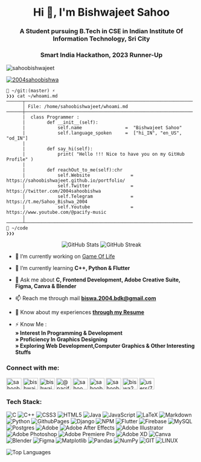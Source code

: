 <h1 align="center">Hi 👋, I'm Bishwajeet Sahoo</h1>
<h3 align="center">A Student pursuing B.Tech in CSE in Indian Institute Of Information Technology, Sri City</h3>
<h3 align="center">Smart India Hackathon, 2023 Runner-Up</h3>

<p align="left"> <img src="https://komarev.com/ghpvc/?username=sahoobishwajeet&label=Profile%20views&color=0e75b6&style=flat" alt="sahoobishwajeet" /> </p>

<p align="left"> <a href="https://twitter.com/2004SahooBishwa" target="blank"><img src="https://img.shields.io/twitter/follow/2004sahoobishwa?logo=twitter&style=for-the-badge" alt="2004sahoobishwa" /></a> </p>

```
📂 ~/git:(master) ⚡
❯❯❯ cat ~/whoami.md
──────┬──────────────────────────────────────────────────────────────
      │ File: /home/sahoobishwajeet/whoami.md
──────┼──────────────────────────────────────────────────────────────
      |  class Programmer :
      |        def __init__(self):
      |            self.name                =  "Bishwajeet Sahoo"
      |            self.language_spoken     =  ["hi_IN", "en_US", "od_IN"]
      |
      |        def say_hi(self):
      |            print( "Hello !!! Nice to have you on my GitHub Profile" )
      |
      |        def reachOut_to_me(self):chr
      |            self.Website               = https://sahoobishwajeet.github.io/portfolio/
      │            self.Twitter               = https://twitter.com/2004sahoobishwa
      │            self.Telegram              = https://t.me/Sahoo_Bishwa_2004
      |            self.Youtube               = https://www.youtube.com/@pacify-music
      |
──────┴──────────────────────────────────────────────────────────────
📂 ~/code
❯❯❯
```
<div align="center">
    <img src="https://github-readme-stats.vercel.app/api?username=SahooBishwajeet&theme=radical&hide_border=false&include_all_commits=false&count_private=false" alt="GitHub Stats" />
    <img src="https://github-readme-streak-stats.herokuapp.com/?user=SahooBishwajeet&theme=radical&hide_border=false" alt="GitHub Streak" />
</div>

- 🔭 I’m currently working on [Game Of Life](https://github.com/SahooBishwajeet/GameOfLife)

- 🌱 I’m currently learning **C++, Python & Flutter**

- 💬 Ask me about **C, Frontend Development, Adobe Creative Suite, Figma, Canva & Blender**

- 📫 Reach me through mail **biswa.2004.bdk@gmail.com**

- 📄 Know about my experiences [**through my Resume**](https://drive.google.com/file/d/1WxHdQ2DXgDOaqZb2Ai5Cj17iV0dgj36N/view?usp=sharing)

- ⚡ Know Me : <br>
  **» Interest In Programming & Development <br>
» Proficiency In Graphics Designing <br>
» Exploring Web Development,Computer Graphics & Other Interesting Stuffs**

<h3 align="left">Connect with me:</h3>
<p align="left">
<a href="https://twitter.com/2004sahoobishwa" target="blank"><img align="center" src="https://raw.githubusercontent.com/rahuldkjain/github-profile-readme-generator/master/src/images/icons/Social/twitter.svg" alt="sahoobishwa2004" height="30" width="40" /></a>
<a href="https://linkedin.com/in/bishwajeet-sahoo" target="blank"><img align="center" src="https://raw.githubusercontent.com/rahuldkjain/github-profile-readme-generator/master/src/images/icons/Social/linked-in-alt.svg" alt="bishwajeet-sahoo" height="30" width="40" /></a>
<a href="https://www.instagram.com/voidinlimbo/" target="blank"><img align="center" src="https://raw.githubusercontent.com/rahuldkjain/github-profile-readme-generator/master/src/images/icons/Social/instagram.svg" alt="bishwajeet sahoo" height="30" width="40" /></a>
<a href="https://www.youtube.com/c/@pacify-music" target="blank"><img align="center" src="https://raw.githubusercontent.com/rahuldkjain/github-profile-readme-generator/master/src/images/icons/Social/youtube.svg" alt="@pacify-music" height="30" width="40" /></a>
<a href="https://www.codechef.com/users/sahoo_bishwa" target="blank"><img align="center" src="https://cdn.jsdelivr.net/npm/simple-icons@3.1.0/icons/codechef.svg" alt="sahoo_bishwa" height="30" width="40" /></a>
<a href="https://codeforces.com/profile/sahoobishwajeet" target="blank"><img align="center" src="https://raw.githubusercontent.com/rahuldkjain/github-profile-readme-generator/master/src/images/icons/Social/codeforces.svg" alt="sahoobishwajeet" height="30" width="40" /></a>
<a href="https://www.leetcode.com/sahoobishwajeet" target="blank"><img align="center" src="https://raw.githubusercontent.com/rahuldkjain/github-profile-readme-generator/master/src/images/icons/Social/leet-code.svg" alt="sahoobishwajeet" height="30" width="40" /></a>
<a href="https://auth.geeksforgeeks.org/user/biswa201zb7/profile" target="blank"><img align="center" src="https://raw.githubusercontent.com/rahuldkjain/github-profile-readme-generator/master/src/images/icons/Social/geeks-for-geeks.svg" alt="biswa201zb7/profile" height="30" width="40" /></a>
<a href="https://discordapp.com/channels/@me/729644267856986114/" target="blank"><img align="center" src="https://raw.githubusercontent.com/rahuldkjain/github-profile-readme-generator/master/src/images/icons/Social/discord.svg" alt="users/729644267856986114" height="30" width="40" /></a>
</p>


### Tech Stack:
![C](https://img.shields.io/badge/c-%2300599C.svg?style=for-the-badge&logo=c&logoColor=white) ![C++](https://img.shields.io/badge/c++-%2300599C.svg?style=for-the-badge&logo=c%2B%2B&logoColor=white) ![CSS3](https://img.shields.io/badge/css3-%231572B6.svg?style=for-the-badge&logo=css3&logoColor=white) ![HTML5](https://img.shields.io/badge/html5-%23E34F26.svg?style=for-the-badge&logo=html5&logoColor=white) ![Java](https://img.shields.io/badge/java-%23ED8B00.svg?style=for-the-badge&logo=openjdk&logoColor=white) ![JavaScript](https://img.shields.io/badge/javascript-%23323330.svg?style=for-the-badge&logo=javascript&logoColor=%23F7DF1E) ![LaTeX](https://img.shields.io/badge/latex-%23008080.svg?style=for-the-badge&logo=latex&logoColor=white) ![Markdown](https://img.shields.io/badge/markdown-%23000000.svg?style=for-the-badge&logo=markdown&logoColor=white) ![Python](https://img.shields.io/badge/python-3670A0?style=for-the-badge&logo=python&logoColor=ffdd54) ![GithubPages](https://img.shields.io/badge/github%20pages-121013?style=for-the-badge&logo=github&logoColor=white) ![Django](https://img.shields.io/badge/django-%23092E20.svg?style=for-the-badge&logo=django&logoColor=white) ![NPM](https://img.shields.io/badge/NPM-%23CB3837.svg?style=for-the-badge&logo=npm&logoColor=white) ![Flutter](https://img.shields.io/badge/Flutter-%2302569B.svg?style=for-the-badge&logo=Flutter&logoColor=white) ![Firebase](https://img.shields.io/badge/firebase-%23039BE5.svg?style=for-the-badge&logo=firebase) ![MySQL](https://img.shields.io/badge/mysql-%2300000f.svg?style=for-the-badge&logo=mysql&logoColor=white) ![Postgres](https://img.shields.io/badge/postgres-%23316192.svg?style=for-the-badge&logo=postgresql&logoColor=white) ![Adobe](https://img.shields.io/badge/adobe-%23FF0000.svg?style=for-the-badge&logo=adobe&logoColor=white) ![Adobe After Effects](https://img.shields.io/badge/Adobe%20After%20Effects-9999FF.svg?style=for-the-badge&logo=Adobe%20After%20Effects&logoColor=white) ![Adobe Illustrator](https://img.shields.io/badge/adobe%20illustrator-%23FF9A00.svg?style=for-the-badge&logo=adobe%20illustrator&logoColor=white) ![Adobe Photoshop](https://img.shields.io/badge/adobe%20photoshop-%2331A8FF.svg?style=for-the-badge&logo=adobe%20photoshop&logoColor=white) ![Adobe Premiere Pro](https://img.shields.io/badge/Adobe%20Premiere%20Pro-9999FF.svg?style=for-the-badge&logo=Adobe%20Premiere%20Pro&logoColor=white) ![Adobe XD](https://img.shields.io/badge/Adobe%20XD-470137?style=for-the-badge&logo=Adobe%20XD&logoColor=#FF61F6) ![Canva](https://img.shields.io/badge/Canva-%2300C4CC.svg?style=for-the-badge&logo=Canva&logoColor=white) ![Blender](https://img.shields.io/badge/blender-%23F5792A.svg?style=for-the-badge&logo=blender&logoColor=white) ![Figma](https://img.shields.io/badge/figma-%23F24E1E.svg?style=for-the-badge&logo=figma&logoColor=white) ![Matplotlib](https://img.shields.io/badge/Matplotlib-%23ffffff.svg?style=for-the-badge&logo=Matplotlib&logoColor=black) ![Pandas](https://img.shields.io/badge/pandas-%23150458.svg?style=for-the-badge&logo=pandas&logoColor=white) ![NumPy](https://img.shields.io/badge/numpy-%23013243.svg?style=for-the-badge&logo=numpy&logoColor=white) ![GIT](https://img.shields.io/badge/Git-fc6d26?style=for-the-badge&logo=git&logoColor=white) ![LINUX](https://img.shields.io/badge/Linux-FCC624?style=for-the-badge&logo=linux&logoColor=black)

<img src="https://github-readme-stats.vercel.app/api/top-langs/?username=SahooBishwajeet&theme=radical&hide_border=false&include_all_commits=false&count_private=false&layout=compact" alt="Top Languages" />
